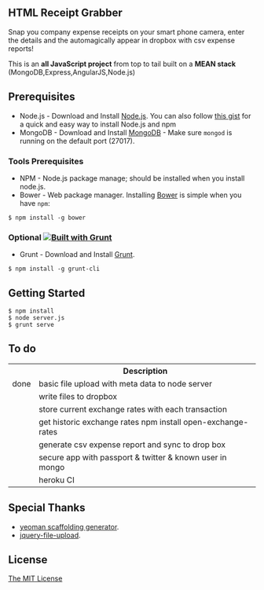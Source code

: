 ## HTML Receipt Grabber 

Snap you company expense receipts on your smart phone camera, enter the details and the automagically appear in dropbox with csv expense reports!

This is an  **all JavaScript project** from top to tail built on a **MEAN stack** (MongoDB,Express,AngularJS,Node.js)


## Prerequisites
* Node.js - Download and Install [Node.js](http://www.nodejs.org/download/). You can also follow [this gist](https://gist.github.com/isaacs/579814) for a quick and easy way to install Node.js and npm
* MongoDB - Download and Install [MongoDB](http://docs.mongodb.org/manual/installation/) - Make sure `mongod` is running on the default port (27017).

### Tools Prerequisites
* NPM - Node.js package manage; should be installed when you install node.js.
* Bower - Web package manager. Installing [Bower](http://bower.io/) is simple when you have `npm`:

```
$ npm install -g bower
```

### Optional [![Built with Grunt](https://cdn.gruntjs.com/builtwith.png)](http://gruntjs.com/)
* Grunt - Download and Install [Grunt](http://gruntjs.com).
```
$ npm install -g grunt-cli
```

## Getting Started

```
$ npm install
$ node server.js
$ grunt serve
```

## To do
<table>
  <tr>
    <th></th><th>Description</th>
  </tr>
  <tr>
    <td>done</td><td>basic file upload with meta data to node server</td>
  </tr>
  <tr>
    <td></td><td>write files to dropbox</td>
  </tr>
  <tr>
    <td></td><td>store current exchange rates with each transaction</td>
  </tr>
    <tr>
    <td></td><td>get historic exchange rates npm install open-exchange-rates</td>
  </tr>
    <tr>
    <td></td><td>generate csv expense report and sync to drop box</td>
  </tr>
      <tr>
    <td></td><td>secure app with passport & twitter & known user in mongo</td>
  </tr>
        <tr>
    <td></td><td>heroku CI </td>
  </tr>
  </table>


## Special Thanks
 * [yeoman scaffolding generator](http://tylerhenkel.com/creating-apps-with-angular-and-node-using-yeoman/).
 * [jquery-file-upload](http://blueimp.github.io/jQuery-File-Upload/).

## License
[The MIT License](http://opensource.org/licenses/MIT)
